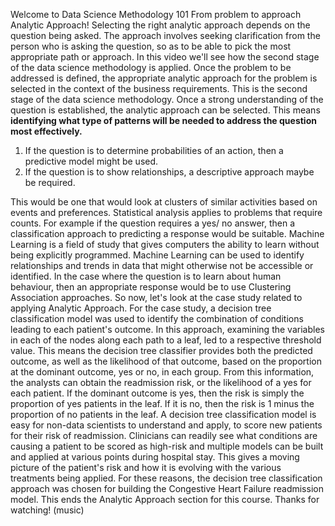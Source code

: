 Welcome to Data Science Methodology 101 From problem to approach Analytic Approach! Selecting the right analytic approach depends on the question being asked. The approach involves seeking clarification from the person who is asking the question, so as to be able to pick the most appropriate path or approach. In this video we'll see how the second stage of the data science methodology is applied. Once the problem to be addressed is defined, the appropriate analytic approach for the problem is selected in the context of the business requirements. This is the second stage of the data science methodology. Once a strong understanding of the question is established, the analytic approach can be selected. This means **identifying what type of patterns will be needed to address the question most effectively.** 

1. If the question is to determine probabilities of an action, then a predictive model might be used. 
2. If the question is to show relationships, a descriptive approach maybe be required. 

This would be one that would look at clusters of similar activities based on events and preferences. Statistical analysis applies to problems that require counts. For example if the question requires a yes/ no answer, then a classification approach to predicting a response would be suitable. Machine Learning is a field of study that gives computers the ability to learn without being explicitly programmed. Machine Learning can be used to identify relationships and trends in data that might otherwise not be accessible or identified. In the case where the question is to learn about human behaviour, then an appropriate response would be to use Clustering Association approaches. So now, let's look at the case study related to applying Analytic Approach. For the case study, a decision tree classification model was used to identify the combination of conditions leading to each patient's outcome. In this approach, examining the variables in each of the nodes along each path to a leaf, led to a respective threshold value. This means the decision tree classifier provides both the predicted outcome, as well as the likelihood of that outcome, based on the proportion at the dominant outcome, yes or no, in each group. From this information, the analysts can obtain the readmission risk, or the likelihood of a yes for each patient. If the dominant outcome is yes, then the risk is simply the proportion of yes patients in the leaf. If it is no, then the risk is 1 minus the proportion of no patients in the leaf. A decision tree classification model is easy for non-data scientists to understand and apply, to score new patients for their risk of readmission. Clinicians can readily see what conditions are causing a patient to be scored as high-risk and multiple models can be built and applied at various points during hospital stay. This gives a moving picture of the patient's risk and how it is evolving with the various treatments being applied. For these reasons, the decision tree classification approach was chosen for building the Congestive Heart Failure readmission model. This ends the Analytic Approach section for this course. Thanks for watching! (music)